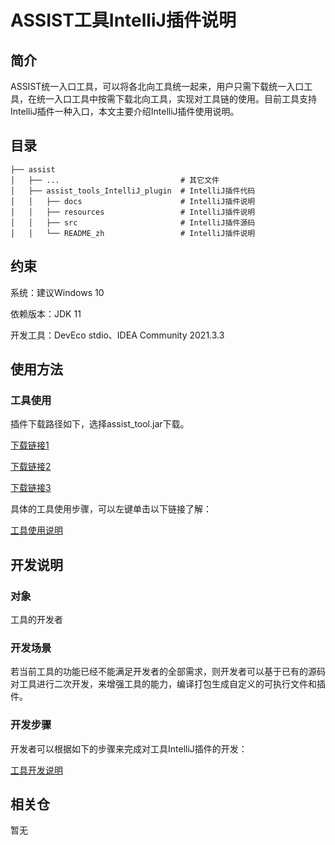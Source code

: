 # ASSIST工具IntelliJ插件说明

## 简介

ASSIST统一入口工具，可以将各北向工具统一起来，用户只需下载统一入口工具，在统一入口工具中按需下载北向工具，实现对工具链的使用。目前工具支持IntelliJ插件一种入口，本文主要介绍IntelliJ插件使用说明。

## 目录 


```
├── assist                     
│   ├── ...                           # 其它文件  
│   ├── assist_tools_IntelliJ_plugin  # IntelliJ插件代码
│   │   ├── docs                      # IntelliJ插件说明
│   │   ├── resources                 # IntelliJ插件说明
│   │   ├── src                       # IntelliJ插件源码
│   │   └── README_zh                 # IntelliJ插件说明
```

## 约束 

系统：建议Windows 10

依赖版本：JDK 11

开发工具：DevEco stdio、IDEA Community 2021.3.3

## 使用方法 

### 工具使用

插件下载路径如下，选择assist_tool.jar下载。

[下载链接1]( 暂无)

[下载链接2](暂无)

[下载链接3]( 暂无)

具体的工具使用步骤，可以左键单击以下链接了解：

[工具使用说明](暂无)

## 开发说明

### 对象

工具的开发者

### 开发场景

若当前工具的功能已经不能满足开发者的全部需求，则开发者可以基于已有的源码对工具进行二次开发，来增强工具的能力，编译打包生成自定义的可执行文件和插件。
       
### 开发步骤

开发者可以根据如下的步骤来完成对工具IntelliJ插件的开发：

 [工具开发说明](暂无)
    

## 相关仓

暂无